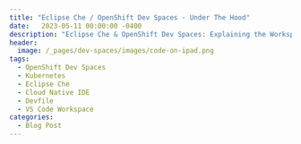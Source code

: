 ```yaml
---
title: "Eclipse Che / OpenShift Dev Spaces - Under The Hood"
date:   2023-05-11 00:00:00 -0400
description: "Eclipse Che & OpenShift Dev Spaces: Explaining the Workspace"
header:
  image: /_pages/dev-spaces/images/code-on-ipad.png
tags:
  - OpenShift Dev Spaces
  - Kubernetes
  - Eclipse Che
  - Cloud Native IDE
  - Devfile
  - VS Code Workspace
categories:
  - Blog Post
---
```

